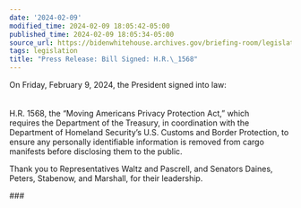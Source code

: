 ```yaml
---
date: '2024-02-09'
modified_time: 2024-02-09 18:05:42-05:00
published_time: 2024-02-09 18:05:34-05:00
source_url: https://bidenwhitehouse.archives.gov/briefing-room/legislation/2024/02/09/press-release-bill-signed-h-r-1568/
tags: legislation
title: "Press Release: Bill Signed: H.R.\_1568"
---
```

 
On Friday, February 9, 2024, the President signed into law:  
   
   
H.R. 1568, the “Moving Americans Privacy Protection Act,” which  
requires the Department of the Treasury, in coordination with the
Department of Homeland Security’s U.S. Customs and Border Protection, to
ensure any personally identifiable information is removed from cargo
manifests before disclosing them to the public.  
  
Thank you to Representatives Waltz and Pascrell, and Senators Daines,
Peters, Stabenow, and Marshall, for their leadership.

\###
